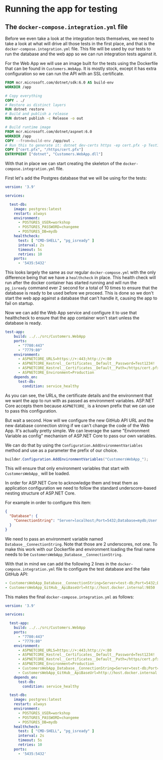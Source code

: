 ﻿---
description: Let's setup our test suite for UI testing
---

# Running the app for testing

## The `docker-compose.integration.yml` file

Before we even take a look at the integration tests themselves, we need to take a look at what will drive all those tests in the first place, 
and that is the `docker-compose.integration.yml` file. This file will be used by our tests to run the database and the web app so we can run integration tests against it.

For the Web App we will use an image built for the tests using the Dockerfile that can be found in `Customers.WebApp`. 
It is mostly stock, except it has extra configuration so we can run the API with an SSL certificate.

```dockerfile title="Dockerfile"
FROM mcr.microsoft.com/dotnet/sdk:6.0 AS build-env
WORKDIR /app

# Copy everything
COPY . ./
# Restore as distinct layers
RUN dotnet restore
# Build and publish a release
RUN dotnet publish -c Release -o out

# Build runtime image
FROM mcr.microsoft.com/dotnet/aspnet:6.0
WORKDIR /app
COPY --from=build-env /app/out .
# Run this to generate it: dotnet dev-certs https -ep cert.pfx -p Test1234!
COPY ["cert.pfx", "/https/cert.pfx"]
ENTRYPOINT ["dotnet", "Customers.WebApp.dll"]
```

With that in place we can start creating the skeleton of the `docker-compose.integration.yml` file.

First let's add the Postgres database that we will be using for the tests:

```yaml title="docker-compose.integration.yml"
version: '3.9'

services:

  test-db:
    image: postgres:latest
    restart: always
    environment:
      - POSTGRES_USER=workshop
      - POSTGRES_PASSWORD=changeme
      - POSTGRES_DB=mydb
    healthcheck:
      test: [ "CMD-SHELL", "pg_isready" ]
      interval: 2s
      timeout: 5s
      retries: 10
    ports:
      - '5435:5432'
```

This looks largely the same as our regular `docker-compose.yml` with the only difference being that we have a `healthcheck` in place.
This health check will run after the docker container has started running and will run the `pg_isready` command ever 2 second for a total of 10 times to ensure that the database is ready to be used before we proceed.
This is done so we don't start the web app against a database that can't handle it, causing the app to fail on startup.

Now we can add the Web App service and configure it to use that healthcheck to ensure that the app container won't start unless the database is ready. 

```yml
test-app:
    build: ../../src/Customers.WebApp
    ports:
      - "7780:443"
      - "7779:80"
    environment:
      - ASPNETCORE_URLS=https://+:443;http://+:80
      - ASPNETCORE_Kestrel__Certificates__Default__Password=Test1234!
      - ASPNETCORE_Kestrel__Certificates__Default__Path=/https/cert.pfx
      - ASPNETCORE_Environment=Production
    depends_on: 
      test-db:
        condition: service_healthy
```

As you can see, the URLs, the certificate details and the environment that we want the app to run with as passed as environment variables.
ASP.NET Core accepts them because `ASPNETCORE_` is a known prefix that we can use to pass this configuration.

But wait a second. How will we configure the new GitHub API URL and the new database connection string if we can't change the code of the Web App.
It's actually pretty simple. We can leverage the same "Environment Variable as config" mechanism of ASP.NET Core to pass our own variables.

We can do that by using the `Configuration.AddEnvironmentVariables` method and use as a parameter the prefix of our choice.

```csharp title="Program.cs"
builder.Configuration.AddEnvironmentVariables("CustomersWebApp_");
```

This will ensure that only environment variables that start with `CustomersWebApp_` will be loaded.

In order for ASP.NET Core to acknowledge them and treat them as application configuration we need to follow the standard underscore-based nesting structure of ASP.NET Core.

For example in order to configure this item:

```json
{
  "Database": {
    "ConnectionString": "Server=localhost;Port=5432;Database=mydb;User ID=workshop;Password=changeme;"
  }
}
```

We need to pass an environment variable named `Database__ConnectionString`. Note that those are 2 underscores, not one.
To make this work with our Dockerfile and environment loading the final name needs to be `CustomersWebApp_Database__ConnectionString`.

With that in mind we can add the following 2 lines in the `docker-compose.integration.yml` file to configure the test database and the fake GitHub API:

```yaml
- CustomersWebApp_Database__ConnectionString=Server=test-db;Port=5432;Database=mydb;User ID=workshop;Password=changeme;
- CustomersWebApp_GitHub__ApiBaseUrl=http://host.docker.internal:9850
```

This makes the final `docker-compose.integration.yml` as follows: 

```yaml
version: '3.9'

services:

  test-app:
    build: ../../src/Customers.WebApp
    ports:
      - "7780:443"
      - "7779:80"
    environment:
      - ASPNETCORE_URLS=https://+:443;http://+:80
      - ASPNETCORE_Kestrel__Certificates__Default__Password=Test1234!
      - ASPNETCORE_Kestrel__Certificates__Default__Path=/https/cert.pfx
      - ASPNETCORE_Environment=Production
      - CustomersWebApp_Database__ConnectionString=Server=test-db;Port=5432;Database=mydb;User ID=workshop;Password=changeme;
      - CustomersWebApp_GitHub__ApiBaseUrl=http://host.docker.internal:9850
    depends_on: 
      test-db:
        condition: service_healthy

  test-db:
    image: postgres:latest
    restart: always
    environment:
      - POSTGRES_USER=workshop
      - POSTGRES_PASSWORD=changeme
      - POSTGRES_DB=mydb
    healthcheck:
      test: [ "CMD-SHELL", "pg_isready" ]
      interval: 2s
      timeout: 5s
      retries: 10
    ports:
      - '5435:5432'
```
